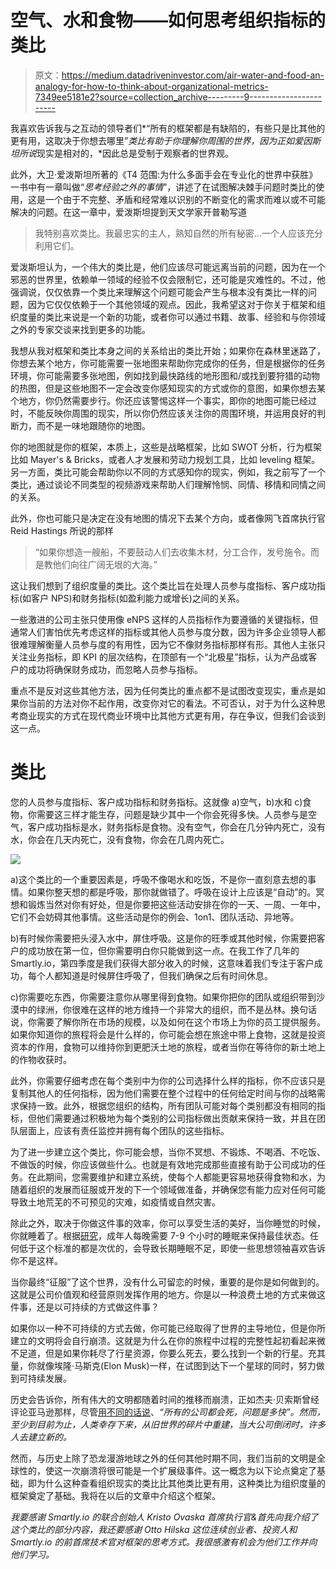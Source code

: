 # 空气、水和食物——如何思考组织指标的类比

> 原文：<https://medium.datadriveninvestor.com/air-water-and-food-an-analogy-for-how-to-think-about-organizational-metrics-7349ee5181e2?source=collection_archive---------9----------------------->

我喜欢告诉我与之互动的领导者们*“所有的框架都是有缺陷的，有些只是比其他的更有用，这取决于你想去哪里”*类比有助于你理解你周围的世界，因为正如爱因斯坦所说*现实是相对的，*因此总是受制于观察者的世界观。

此外，大卫·爱泼斯坦所著的《T4 范围:为什么多面手会在专业化的世界中获胜》一书中有一章叫做“*思考经验之外的事情*”，讲述了在试图解决棘手问题时类比的使用，这是一个由于不完整、矛盾和经常难以识别的不断变化的需求而难以或不可能解决的问题。在这一章中，爱泼斯坦提到天文学家开普勒写道

> 我特别喜欢类比。我最忠实的主人，熟知自然的所有秘密…一个人应该充分利用它们。

爱泼斯坦认为，一个伟大的类比是，他们应该尽可能远离当前的问题，因为在一个邪恶的世界里，依赖单一领域的经验不仅会限制它，还可能是灾难性的。不过，他强调说，仅仅依靠一个类比来理解这个问题可能会产生与根本没有类比一样的问题，因为它仅仅依赖于一个其他领域的观点。因此，我希望这对于你关于框架和组织度量的类比来说是一个新的功能，或者你可以通过书籍、故事、经验和与你领域之外的专家交谈来找到更多的功能。

我想从我对框架和类比本身之间的关系给出的类比开始；如果你在森林里迷路了，你想去某个地方，你可能需要一张地图来帮助你完成你的任务，但是根据你的任务环境，你可能需要多张地图，例如找到最快路线的地形图和/或找到要狩猎的动物的热图，但是这些地图不一定会改变你感知现实的方式或你的意图，如果你想去某个地方，你仍然需要步行。你还应该警惕这样一个事实，即你的地图可能已经过时，不能反映你周围的现实，所以你仍然应该关注你的周围环境，并运用良好的判断力，而不是一味地跟随你的地图。

你的地图就是你的框架，本质上，这些是战略框架，比如 SWOT 分析，行为框架比如 Mayer's & Bricks，或者人才发展和劳动力规划工具，比如 leveling 框架。另一方面，类比可能会帮助你以不同的方式感知你的现实，例如，我之前写了一个类比，通过谈论不同类型的视频游戏来帮助人们理解怜悯、同情、移情和同情之间的关系。

此外，你也可能只是决定在没有地图的情况下去某个方向，或者像网飞首席执行官 Reid Hastings 所说的那样

> “如果你想造一艘船，不要鼓动人们去收集木材，分工合作，发号施令。而是教他们向往广阔无垠的大海。”

这让我们想到了组织度量的类比。这个类比旨在处理人员参与度指标、客户成功指标(如客户 NPS)和财务指标(如盈利能力或增长)之间的关系。

一些激进的公司主张只使用像 eNPS 这样的人员指标作为要遵循的关键指标，但通常人们害怕优先考虑这样的指标或其他人员参与度分数，因为许多企业领导人都很难理解衡量人员参与度的有用性，因为它不像财务指标那样有形。其他人主张只关注业务指标，即 KPI 的层次结构，在顶部有一个“北极星”指标，认为产品或客户的成功将确保财务成功，而忽略人员参与指标。

重点不是反对这些其他方法，因为任何类比的重点都不是试图改变现实，重点是如果你当前的方法对你不起作用，改变你对它的看法。不可否认，对于为什么这种思考商业现实的方式在现代商业环境中比其他方式更有用，存在争议，但我们会谈到这一点。

# 类比

您的人员参与度指标、客户成功指标和财务指标。这就像 a)空气，b)水和 c)食物，你需要这三样才能生存，问题是缺少其中一个你会死得多快。人员参与是空气，客户成功指标是水，财务指标是食物。没有空气，你会在几分钟内死亡，没有水，你会在几天内死亡，没有食物，你会在几周内死亡。

![](img/97c5122c5bc9ef919200974babd3aaf3.png)

a)这个类比的一个重要因素是，呼吸不像喝水和吃饭，不是你一直刻意去想的事情。如果你整天想的都是呼吸，那你就做错了。呼吸在设计上应该是“自动”的。冥想和锻炼当然对你有好处，但是你要把这些活动安排在你的一天、一周、一年中，它们不会妨碍其他事情。这些活动是你的例会、1on1、团队活动、异地等。

b)有时候你需要把头浸入水中，屏住呼吸。这是你的旺季或其他时候，你需要把客户的成功放在第一位，但你需要明白你只能做到这一点。在我工作了几年的 Smartly.io，第四季度是我们获得大部分收入的时候，这意味着我们专注于客户成功，每个人都知道是时候屏住呼吸了，但我们确保之后有时间休息。

c)你需要吃东西，你需要注意你从哪里得到食物。如果你把你的团队或组织带到沙漠中的绿洲，你很难在这样的地方维持一个非常大的组织，而不是丛林。换句话说，你需要了解你所在市场的规模，以及如何在这个市场上为你的员工提供服务。如果你知道你的旅程将会是什么样的，你可能会想在旅途中带上食物，这就是投资资本的作用，食物可以维持你到更肥沃土地的旅程，或者当你在等待你的新土地上的作物收获时。

此外，你需要仔细考虑在每个类别中为你的公司选择什么样的指标，你不应该只是复制其他人的任何指标，因为他们需要在整个过程中的任何给定时间与你的战略需求保持一致。此外，根据您组织的结构，所有团队可能对每个类别都没有相同的指标，但他们需要通过积极地为每个类别的公司指标做出贡献来保持一致，并且在团队层面上，应该有责任监控并拥有每个团队的这些指标。

为了进一步建立这个类比，你可能会想，当你不冥想、不锻炼、不喝酒、不吃饭、不做饭的时候，你应该做些什么。也就是有效地完成那些直接有助于公司成功的任务。在此期间，您需要维护和建立系统，使每个人都能更容易地获得食物和水，为随着组织的发展而征服或开发的下一个领域做准备，并确保您有能力应对任何可能导致土地荒芜的不可预见的灾难，如疫情或自然灾害。

除此之外，取决于你做这件事的效率，你可以享受生活的美好，当你睡觉的时候，你就睡着了。根据[研究](https://www.helpguide.org/articles/sleep/sleep-needs-get-the-sleep-you-need.htm#:~:text=While%20sleep%20requirements%20vary%20slightly,least%20seven%20hours%20of%20sleep.)，成年人每晚需要 7-9 个小时的睡眠来保持最佳状态。任何低于这个标准的都是次优的，会导致长期睡眠不足，即使一些思想领袖喜欢告诉你不是这样。

当你最终“征服”了这个世界，没有什么可留恋的时候，重要的是你是如何做到的。这就是公司价值观和经营原则发挥作用的地方。你是以一种浪费土地的方式来做这件事，还是以可持续的方式做这件事？

如果你以一种不可持续的方式去做，你可能已经取得了世界的主导地位，但是你所建立的文明将会自行崩溃。这就是为什么在你的旅程中过程的完整性起初看起来微不足道，但是如果你耗尽了行星资源，你要么死去，要么找到一个新的行星。充其量，你就像埃隆·马斯克(Elon Musk)一样，在试图到达下一个星球的同时，努力做到可持续发展。

历史会告诉你，所有伟大的文明都随着时间的推移而崩溃，正如杰夫·贝索斯曾经评论亚马逊那样，尽管[用不同的话说](https://www.cnbc.com/2018/11/15/bezos-tells-employees-one-day-amazon-will-fail-and-to-stay-hungry.html)、*“所有的公司都会死，问题是多快”。然而，至少到目前为止，人类幸存下来，从旧世界的碎片中重建，当大公司倒闭时，许多人去建立新的。*

然而，与历史上除了恐龙漫游地球之外的任何其他时期不同，我们当前的文明是全球性的，使这一次崩溃将很可能是一个扩展级事件。这一概念为以下论点奠定了基础，即为什么这种查看组织现实的类比比其他类比更有用，这种类比为组织度量的框架奠定了基础。我将在以后的文章中介绍这个框架。

*我要感谢 Smartly.io 的联合创始人 Kristo Ovaska 首席执行官&首先向我介绍了这个类比的部分内容，我还要感谢 Otto Hilska 这位连续创业者、投资人和 Smartly.io 的前首席技术官对框架的思考方式。我很感激有机会为他们工作并向他们学习。*